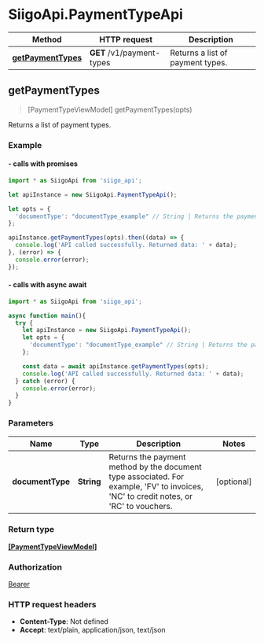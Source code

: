 # SiigoApi.PaymentTypeApi

Method | HTTP request | Description
------------- | ------------- | -------------
[**getPaymentTypes**](PaymentTypeApi.md#getPaymentTypes) | **GET** /v1/payment-types | Returns a list of payment types.




## getPaymentTypes

> [PaymentTypeViewModel] getPaymentTypes(opts)

Returns a list of payment types.

### Example

#### - calls with promises

```javascript
import * as SiigoApi from 'siigo_api';

let apiInstance = new SiigoApi.PaymentTypeApi();

let opts = {
  'documentType': "documentType_example" // String | Returns the payment method by the document type associated. For example, 'FV' to invoices, 'NC' to credit notes, or 'RC' to vouchers.
};

apiInstance.getPaymentTypes(opts).then((data) => {
  console.log('API called successfully. Returned data: ' + data);
}, (error) => {
  console.error(error);
});
```
#### - calls with async await

```javascript
import * as SiigoApi from 'siigo_api';

async function main(){
  try {
    let apiInstance = new SiigoApi.PaymentTypeApi();
    let opts = {
      'documentType': "documentType_example" // String | Returns the payment method by the document type associated. For example, 'FV' to invoices, 'NC' to credit notes, or 'RC' to vouchers.
    };

    const data = await apiInstance.getPaymentTypes(opts);
    console.log('API called successfully. Returned data: ' + data);
  } catch (error) {
    console.error(error);
  }
}
```


### Parameters


Name | Type | Description  | Notes
------------- | ------------- | ------------- | -------------
 **documentType** | **String**| Returns the payment method by the document type associated. For example, &#39;FV&#39; to invoices, &#39;NC&#39; to credit notes, or &#39;RC&#39; to vouchers. | [optional] 

### Return type

[**[PaymentTypeViewModel]**](PaymentTypeViewModel.md)

### Authorization

[Bearer](../README.md#Bearer)

### HTTP request headers

- **Content-Type**: Not defined
- **Accept**: text/plain, application/json, text/json

